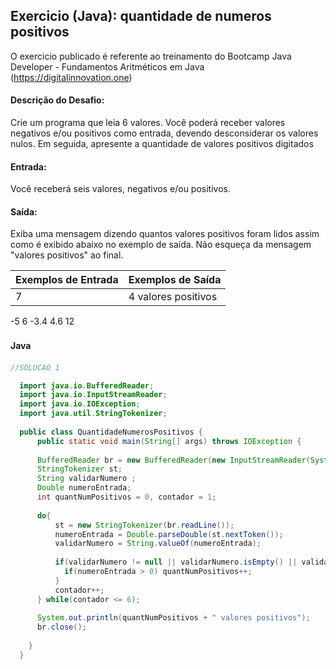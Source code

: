 ## Exercicio (Java): quantidade de numeros positivos

O exercicio publicado é referente ao treinamento do Bootcamp Java Developer - Fundamentos Aritméticos em Java 
(https://digitalinnovation.one)


#### Descrição do Desafio:

Crie um programa que leia 6 valores. Você poderá receber valores negativos e/ou positivos como entrada, devendo desconsiderar os valores nulos. Em seguida, apresente a quantidade de valores positivos digitados

#### Entrada: 

Você receberá seis valores, negativos e/ou positivos.

#### Saída: 

Exiba uma mensagem dizendo quantos valores positivos foram lidos assim como é exibido abaixo no exemplo de saída. Não esqueça da mensagem "valores positivos" ao final.

Exemplos de Entrada  | Exemplos de Saída
------------- | -------------
7 | 4 valores positivos
-5
6
-3.4
4.6
12


#### Java　

```java
//SOLUCAO 1

  import java.io.BufferedReader;
  import java.io.InputStreamReader;
  import java.io.IOException;
  import java.util.StringTokenizer;
  
  public class QuantidadeNumerosPositivos {
      public static void main(String[] args) throws IOException {
      
      BufferedReader br = new BufferedReader(new InputStreamReader(System.in));
      StringTokenizer st;
      String validarNumero ;
      Double numeroEntrada;
      int quantNumPositivos = 0, contador = 1;
          
      do{
          st = new StringTokenizer(br.readLine());
          numeroEntrada = Double.parseDouble(st.nextToken());
          validarNumero = String.valueOf(numeroEntrada);
          
          if(validarNumero != null || validarNumero.isEmpty() || validarNumero.trim().isEmpty()){             
            if(numeroEntrada > 0) quantNumPositivos++;
          }
          contador++;
      } while(contador <= 6);
      
      System.out.println(quantNumPositivos + " valores positivos");
      br.close();
      
    }
  }
```

